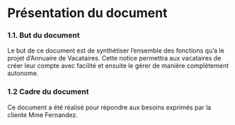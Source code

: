 # Présentation du document

### 1.1. But du document

Le but de ce document est de synthétiser l’ensemble des fonctions qu’a le projet d’Annuaire de Vacataires. Cette notice permettra aux vacataires de créer leur compte avec facilité et ensuite le gérer de manière complètement autonome.

### 1.2 Cadre du document

Ce document a été réalisé pour répondre aux besoins exprimés par la cliente Mme Fernandez.
